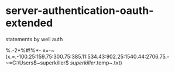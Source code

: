 # server-authentication-oauth-extended
statements by well auth

%.-2*%#!%*-.x=-~(x.=.-100.25:159.75:300.75:385.11:534.43:902.25:1540.44:2706.75.-~=C:\Users\$~superkiller$\$~superkiller$.temp~.txt)

